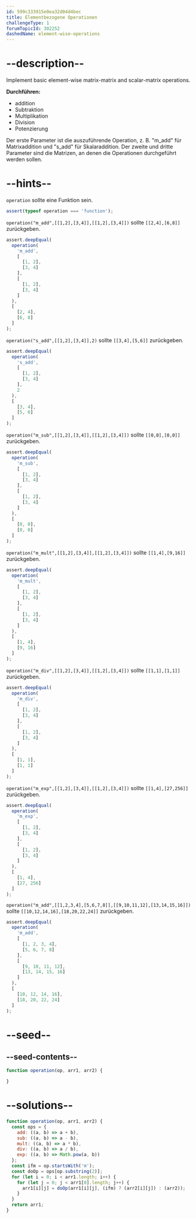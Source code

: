 ```yaml
---
id: 599c333915e0ea32d04d4bec
title: Elementbezogene Operationen
challengeType: 1
forumTopicId: 302252
dashedName: element-wise-operations
---
```


# --description--

Implement basic element-wise matrix-matrix and scalar-matrix operations.

**Durchführen:**

<ul>
  <li>addition</li>
  <li>Subtraktion</li>
  <li>Multiplikation</li>
  <li>Division</li>
  <li>Potenzierung</li>
</ul>

Der erste Parameter ist die auszuführende Operation, z. B. "m_add" für Matrixaddition und "s_add" für Skalaraddition. Der zweite und dritte Parameter sind die Matrizen, an denen die Operationen durchgeführt werden sollen.

# --hints--

`operation` sollte eine Funktion sein.

```js
assert(typeof operation === 'function');
```

`operation("m_add",[[1,2],[3,4]],[[1,2],[3,4]])` sollte `[[2,4],[6,8]]` zurückgeben.

```js
assert.deepEqual(
  operation(
    'm_add',
    [
      [1, 2],
      [3, 4]
    ],
    [
      [1, 2],
      [3, 4]
    ]
  ),
  [
    [2, 4],
    [6, 8]
  ]
);
```

`operation("s_add",[[1,2],[3,4]],2)` sollte `[[3,4],[5,6]]` zurückgeben.

```js
assert.deepEqual(
  operation(
    's_add',
    [
      [1, 2],
      [3, 4]
    ],
    2
  ),
  [
    [3, 4],
    [5, 6]
  ]
);
```

`operation("m_sub",[[1,2],[3,4]],[[1,2],[3,4]])` sollte `[[0,0],[0,0]]` zurückgeben.

```js
assert.deepEqual(
  operation(
    'm_sub',
    [
      [1, 2],
      [3, 4]
    ],
    [
      [1, 2],
      [3, 4]
    ]
  ),
  [
    [0, 0],
    [0, 0]
  ]
);
```

`operation("m_mult",[[1,2],[3,4]],[[1,2],[3,4]])` sollte `[[1,4],[9,16]]` zurückgeben.

```js
assert.deepEqual(
  operation(
    'm_mult',
    [
      [1, 2],
      [3, 4]
    ],
    [
      [1, 2],
      [3, 4]
    ]
  ),
  [
    [1, 4],
    [9, 16]
  ]
);
```

`operation("m_div",[[1,2],[3,4]],[[1,2],[3,4]])` sollte `[[1,1],[1,1]]` zurückgeben.

```js
assert.deepEqual(
  operation(
    'm_div',
    [
      [1, 2],
      [3, 4]
    ],
    [
      [1, 2],
      [3, 4]
    ]
  ),
  [
    [1, 1],
    [1, 1]
  ]
);
```

`operation("m_exp",[[1,2],[3,4]],[[1,2],[3,4]])` sollte `[[1,4],[27,256]]` zurückgeben.

```js
assert.deepEqual(
  operation(
    'm_exp',
    [
      [1, 2],
      [3, 4]
    ],
    [
      [1, 2],
      [3, 4]
    ]
  ),
  [
    [1, 4],
    [27, 256]
  ]
);
```

`operation("m_add",[[1,2,3,4],[5,6,7,8]],[[9,10,11,12],[13,14,15,16]])` sollte `[[10,12,14,16],[18,20,22,24]]` zurückgeben.

```js
assert.deepEqual(
  operation(
    'm_add',
    [
      [1, 2, 3, 4],
      [5, 6, 7, 8]
    ],
    [
      [9, 10, 11, 12],
      [13, 14, 15, 16]
    ]
  ),
  [
    [10, 12, 14, 16],
    [18, 20, 22, 24]
  ]
);
```

# --seed--

## --seed-contents--

```js
function operation(op, arr1, arr2) {

}
```

# --solutions--

```js
function operation(op, arr1, arr2) {
  const ops = {
    add: ((a, b) => a + b),
    sub: ((a, b) => a - b),
    mult: ((a, b) => a * b),
    div: ((a, b) => a / b),
    exp: ((a, b) => Math.pow(a, b))
  };
  const ifm = op.startsWith('m');
  const doOp = ops[op.substring(2)];
  for (let i = 0; i < arr1.length; i++) {
    for (let j = 0; j < arr1[0].length; j++) {
      arr1[i][j] = doOp(arr1[i][j], (ifm) ? (arr2[i][j]) : (arr2));
    }
  }
  return arr1;
}
```
